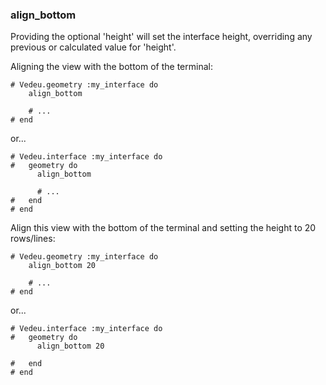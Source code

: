 ### align_bottom

Providing the optional 'height' will set the interface height,
overriding any previous or calculated value for 'height'.

Aligning the view with the bottom of the terminal:

    # Vedeu.geometry :my_interface do
        align_bottom

        # ...
    # end

or...

    # Vedeu.interface :my_interface do
    #   geometry do
          align_bottom

          # ...
    #   end
    # end

Align this view with the bottom of the terminal and setting the
height to 20 rows/lines:

    # Vedeu.geometry :my_interface do
        align_bottom 20

        # ...
    # end

or...

    # Vedeu.interface :my_interface do
    #   geometry do
          align_bottom 20

    #   end
    # end
